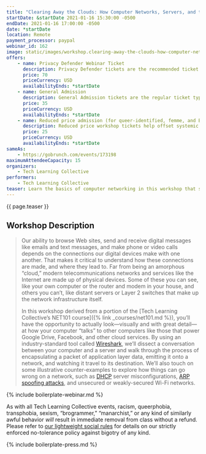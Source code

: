 ```yaml
---
title: "Clearing Away the Clouds: How Computer Networks, Servers, and the Internet Work"
startDate: &startDate 2021-01-16 15:30:00 -0500
endDate: 2021-01-16 17:00:00 -0500
date: *startDate
location: Remote
payment_processor: paypal
webinar_id: 162
image: static/images/workshop.clearing-away-the-clouds-how-computer-networks-servers-and-the-internet-work.rectangle.jpg
offers:
    - name: Privacy Defender Webinar Ticket
      description: Privacy Defender tickets are the recommended ticket type for those who can afford to help fund the digital security and online privacy advocacy communities with their financial resources, are attending the workshop with the support of their employers or other backers, or have other resources available to them. Purchasing tickets at this level makes it possible for us to offer reduced price tickets to those in need.
      price: 70
      priceCurrency: USD
      availabilityEnds: *startDate
    - name: General Admission
      description: General Admission tickets are the regular ticket type intended for members of the general public.
      price: 35
      priceCurrency: USD
      availabilityEnds: *startDate
    - name: Reduced price admission (for queer-identified, femme, and BIPOC people)
      description: Reduced price workshop tickets help offset systemic biases prevalent in society and in the technology sector especially.
      price: 25
      priceCurrency: USD
      availabilityEnds: *startDate
sameAs:
    - https://gobrunch.com/events/173198
maximumAttendeeCapacity: 15
organizers:
    - Tech Learning Collective
performers:
    - Tech Learning Collective
teaser: Learn the basics of computer networking in this workshop that starts by watching a "conversation" between two computers as it's happening in real time. You'll be introduced to the free professional network analysis application called Wireshark so that you can listen in on what the programs on your computer are saying to or hearing from other computers across the Internet. By the end of this workshop, you'll understand all about the basics of computer networking. If you've ever been curious about what happens "on the wire" when you're browsing a Web site, or if you ever wanted to take a look "under the hood" of your Wi-Fi connection, this is the class for you!
---
```


{{ page.teaser }}

## Workshop Description

> Our ability to browse Web sites, send and receive digital messages like emails and text messages, and make phone or video calls depends on the connections our digital devices make with one another. That makes it critical to understand how these connections are made, and where they lead to. Far from being an amorphous &ldquo;cloud,&rdquo; modern telecommunications networks and services like the Internet are made up of physical devices. Some of these you can see, like your own computer or the router and modem in your house, and others you can&rsquo;t, like distant servers or Layer 2 switches that make up the network infrastructure itself.
>
> In this workshop derived from a portion of the [Tech Learning Collective&rsquo;s NET101 course]({% link _courses/net101.md %}), you&rsquo;ll have the opportunity to actually look&mdash;visually and with great detail&mdash;at how your computer &ldquo;talks&rdquo; to other computers like those that power Google Drive, Facebook, and other cloud services. By using an industry-standard tool called [Wireshark](https://wireshark.org/), we&rsquo;ll dissect a conversation between your computer and a server and walk through the process of encapsulating a packet of application layer data, emitting it onto a network, and watching it travel to its destination. We&rsquo;ll also touch on some illustrative counter-examples to explore how things can go wrong on a network, such as [DHCP](https://en.wikipedia.org/wiki/Dynamic_Host_Configuration_Protocol) server misconfigurations, [ARP spoofing attacks](https://en.wikipedia.org/wiki/ARP_spoofing), and unsecured or weakly-secured Wi-Fi networks.

{% include boilerplate-webinar.md %}

As with all Tech Learning Collective events, racism, queerphobia, transphobia, sexism, &ldquo;brogrammer,&rdquo; &ldquo;manarchist,&rdquo; or any kind of similarly awful behavior *will* result in immediate removal from class without a refund. Please refer to [our lightweight social rules](https://github.com/AnarchoTechNYC/meta/wiki/Social-rules) for details on our strictly enforced no-tolerance policy against bigotry of any kind.

{% include boilerplate-press.md %}
